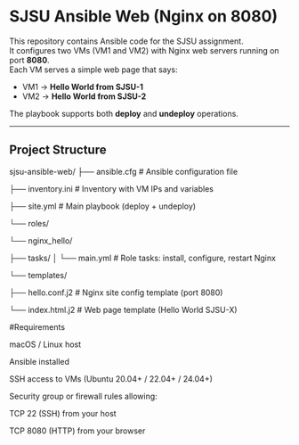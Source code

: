 # SJSU Ansible Web (Nginx on 8080)

This repository contains Ansible code for the SJSU assignment.  
It configures two VMs (VM1 and VM2) with Nginx web servers running on port **8080**.  
Each VM serves a simple web page that says:

- VM1 → **Hello World from SJSU-1**  
- VM2 → **Hello World from SJSU-2**

The playbook supports both **deploy** and **undeploy** operations.

---

## Project Structure
sjsu-ansible-web/
├── ansible.cfg # Ansible configuration file

├── inventory.ini # Inventory with VM IPs and variables

├── site.yml # Main playbook (deploy + undeploy)

└── roles/

└── nginx_hello/

├── tasks/
│ └── main.yml # Role tasks: install, configure, restart Nginx

└── templates/

├── hello.conf.j2 # Nginx site config template (port 8080)

└── index.html.j2 # Web page template (Hello World SJSU-X)


#Requirements

macOS / Linux host

Ansible installed

SSH access to VMs (Ubuntu 20.04+ / 22.04+ / 24.04+)

Security group or firewall rules allowing:

TCP 22 (SSH) from your host

TCP 8080 (HTTP) from your browser
